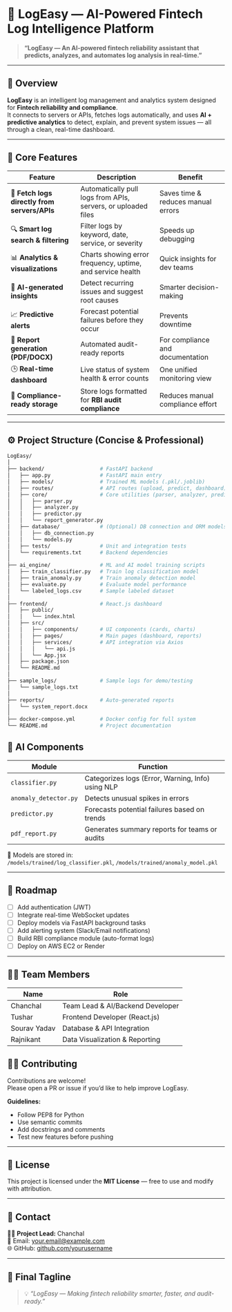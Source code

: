 # 🧠 **LogEasy — AI-Powered Fintech Log Intelligence Platform**

> **“LogEasy — An AI-powered fintech reliability assistant that predicts, analyzes, and automates log analysis in real-time.”**

---

## 📘 **Overview**

**LogEasy** is an intelligent log management and analytics system designed for **Fintech reliability and compliance**.  
It connects to servers or APIs, fetches logs automatically, and uses **AI + predictive analytics** to detect, explain, and prevent system issues — all through a clean, real-time dashboard.

---

## 🚀 **Core Features**

| Feature | Description | Benefit |
|----------|--------------|----------|
| 🧾 **Fetch logs directly from servers/APIs** | Automatically pull logs from APIs, servers, or uploaded files | Saves time & reduces manual errors |
| 🔍 **Smart log search & filtering** | Filter logs by keyword, date, service, or severity | Speeds up debugging |
| 📊 **Analytics & visualizations** | Charts showing error frequency, uptime, and service health | Quick insights for dev teams |
| 🤖 **AI-generated insights** | Detect recurring issues and suggest root causes | Smarter decision-making |
| 📈 **Predictive alerts** | Forecast potential failures before they occur | Prevents downtime |
| 📄 **Report generation (PDF/DOCX)** | Automated audit-ready reports | For compliance and documentation |
| 🕒 **Real-time dashboard** | Live status of system health & error counts | One unified monitoring view |
| 🧮 **Compliance-ready storage** | Store logs formatted for **RBI audit compliance** | Reduces manual compliance effort |

---

## ⚙️ **Project Structure (Concise & Professional)**

```bash
LogEasy/
│
├── backend/                  # FastAPI backend
│   ├── app.py                # FastAPI main entry
│   ├── models/               # Trained ML models (.pkl/.joblib)
│   ├── routes/               # API routes (upload, predict, dashboard)
│   ├── core/                 # Core utilities (parser, analyzer, predictor)
│   │   ├── parser.py
│   │   ├── analyzer.py
│   │   ├── predictor.py
│   │   └── report_generator.py
│   ├── database/             # (Optional) DB connection and ORM models
│   │   ├── db_connection.py
│   │   └── models.py
│   ├── tests/                # Unit and integration tests
│   └── requirements.txt      # Backend dependencies
│
├── ai_engine/                # ML and AI model training scripts
│   ├── train_classifier.py   # Train log classification model
│   ├── train_anomaly.py      # Train anomaly detection model
│   ├── evaluate.py           # Evaluate model performance
│   └── labeled_logs.csv      # Sample labeled dataset
│
├── frontend/                 # React.js dashboard
│   ├── public/
│   │   └── index.html
│   ├── src/
│   │   ├── components/       # UI components (cards, charts)
│   │   ├── pages/            # Main pages (dashboard, reports)
│   │   ├── services/         # API integration via Axios
│   │   │   └── api.js
│   │   └── App.jsx
│   ├── package.json
│   └── README.md
│
├── sample_logs/              # Sample logs for demo/testing
│   └── sample_logs.txt
│
├── reports/                  # Auto-generated reports
│   └── system_report.docx
│
├── docker-compose.yml        # Docker config for full system
└── README.md                 # Project documentation
```

## 🧠 **AI Components**

| Module | Function |
|--------|-----------|
| `classifier.py` | Categorizes logs (Error, Warning, Info) using NLP |
| `anomaly_detector.py` | Detects unusual spikes in errors |
| `predictor.py` | Forecasts potential failures based on trends |
| `pdf_report.py` | Generates summary reports for teams or audits |

🧪 Models are stored in:  
`/models/trained/log_classifier.pkl`, `/models/trained/anomaly_model.pkl`

---

## 🧭 **Roadmap**

- [ ] Add authentication (JWT)  
- [ ] Integrate real-time WebSocket updates  
- [ ] Deploy models via FastAPI background tasks  
- [ ] Add alerting system (Slack/Email notifications)  
- [ ] Build RBI compliance module (auto-format logs)  
- [ ] Deploy on AWS EC2 or Render  

---
## 🧑‍💻 Team Members

| Name            | Role                                |
|-----------------|-------------------------------------|
| Chanchal        | Team Lead & AI/Backend Developer    |
| Tushar          | Frontend Developer (React.js)       |
| Sourav Yadav    | Database & API Integration          |
| Rajnikant       | Data Visualization & Reporting      |

## 🧑‍💻 **Contributing**

Contributions are welcome!  
Please open a PR or issue if you’d like to help improve LogEasy.  

**Guidelines:**
- Follow PEP8 for Python
- Use semantic commits
- Add docstrings and comments
- Test new features before pushing

---

## 🧮 **License**

This project is licensed under the **MIT License** — free to use and modify with attribution.

---

## 💬 **Contact**

👨‍💻 **Project Lead:** Chanchal  
📧 Email: your.email@example.com  
🌐 GitHub: [github.com/yourusername](https://github.com/yourusername)

---

## 🏁 **Final Tagline**

> 💡 *“LogEasy — Making fintech reliability smarter, faster, and audit-ready.”*
